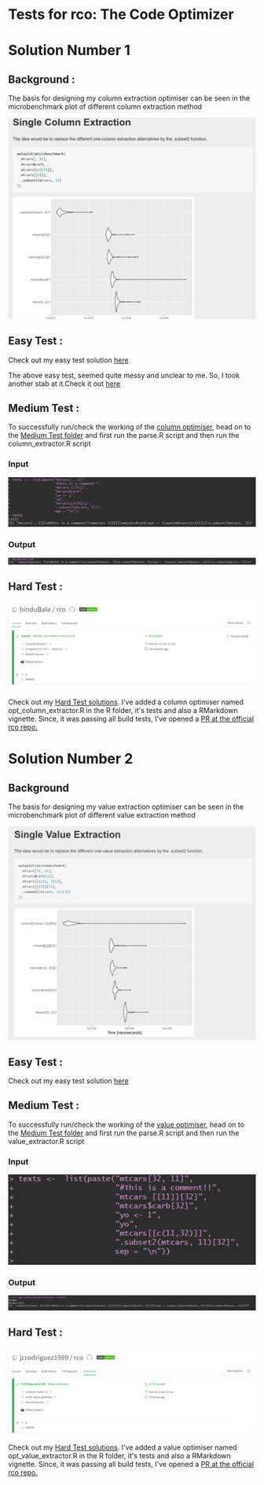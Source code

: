 # Tests for rco: The Code Optimizer

# Solution Number 1

## Background :

The basis for designing my column extraction optimiser can be seen in the microbenchmark plot of different column extraction method

![microbenchmarking different methods](https://github.com/hinduBale/TextAnalysisBasics/blob/master/basis.PNG)

## Easy Test :

Check out my easy test solution [here](https://hindubale.github.io/rco_test/easy_test)

The above easy test, seemed quite messy and unclear to me. So, I took another stab at it.Check it out [here](https://rpubs.com/hinduBale/587570) 

## Medium Test :

To successfully run/check the working of the [column optimiser](https://rpubs.com/IACCancu/462502), head on to the [Medium Test folder](https://github.com/hinduBale/rco_test/tree/master/Medium%20Test) and
first run the parse.R script and then run the column_extractor.R script

### Input

![Input](https://github.com/hinduBale/rco_test/blob/master/Medium%20Test/input.PNG)

### Output


![Output](https://github.com/hinduBale/rco_test/blob/master/Medium%20Test/output.PNG)

## Hard Test :
 
 ![Travis Build Successful Snippet](https://github.com/hinduBale/rco_test/blob/master/Hard_Test/travis.PNG)
 
 Check out my [Hard Test solutions](https://github.com/hinduBale/rco). I've added a column optimiser named opt_column_extractor.R in the R folder, it's tests and also a RMarkdown vignette. Since, it was passing all build tests, I've opened a [PR at the official rco repo.](https://github.com/jcrodriguez1989/rco/pull/147)



# Solution Number 2

## Background

The basis for designing my value extraction optimiser can be seen in the microbenchmark plot of different value extraction method 

![Microbenchmarking of different value extraction methods](https://github.com/hinduBale/rco_test/blob/master/Capture.PNG)


## Easy Test :

Check out my easy test solution [here](https://hindubale.github.io/rco_test/easy_test)

## Medium Test :

To successfully run/check the working of the [value  optimiser](https://rpubs.com/IACCancu/462501), head on to the [Medium Test folder](https://github.com/hinduBale/rco_test/tree/master/Medium%20Test%20-%202) and
first run the parse.R script and then run the value_extractor.R script

### Input

![Input](https://github.com/hinduBale/rco_test/blob/master/Medium%20Test%20-%202/input.PNG)

### Output


![Output](https://github.com/hinduBale/rco_test/blob/master/Medium%20Test%20-%202/output.PNG)

## Hard Test :
 
 ![Travis Build Successful Snippet](https://github.com/hinduBale/rco_test/blob/master/Hard_Test%20-%202/output.PNG)
 
 Check out my [Hard Test solutions](https://github.com/hinduBale/rco/tree/value_optimiser). I've added a value optimiser named opt_value_extractor.R in the R folder, it's tests and also a RMarkdown vignette. Since, it was passing all build tests, I've opened a [PR at the official rco repo.](https://github.com/jcrodriguez1989/rco/pull/149)
